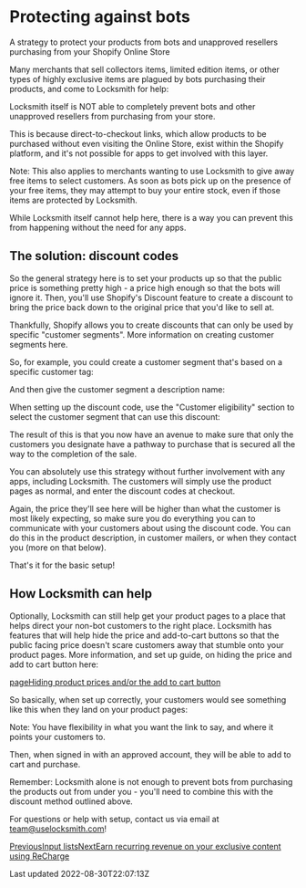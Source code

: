 # Protecting against bots

A strategy to protect your products from bots and unapproved resellers purchasing from your Shopify Online Store

Many merchants that sell collectors items, limited edition items, or other types of highly exclusive items are plagued by bots purchasing their products, and come to Locksmith for help:

Locksmith itself is NOT able to completely prevent bots and other unapproved resellers from purchasing from your store.

This is because direct-to-checkout links, which allow products to be purchased without even visiting the Online Store, exist within the Shopify platform, and it's not possible for apps to get involved with this layer.

Note: This also applies to merchants wanting to use Locksmith to give away free items to select customers. As soon as bots pick up on the presence of your free items, they may attempt to buy your entire stock, even if those items are protected by Locksmith.

While Locksmith itself cannot help here, there is a way you can prevent this from happening without the need for any apps.

## The solution: discount codes

So the general strategy here is to set your products up so that the public price is something pretty high - a price high enough so that the bots will ignore it. Then, you'll use Shopify's Discount feature to create a discount to bring the price back down to the original price that you'd like to sell at.

Thankfully, Shopify allows you to create discounts that can only be used by specific "customer segments". More information on creating customer segments here.

So, for example, you could create a customer segment that's based on a specific customer tag:

And then give the customer segment a description name:

When setting up the discount code, use the "Customer eligibility" section to select the customer segment that can use this discount:

The result of this is that you now have an avenue to make sure that only the customers you designate have a pathway to purchase that is secured all the way to the completion of the sale.

You can absolutely use this strategy without further involvement with any apps, including Locksmith. The customers will simply use the product pages as normal, and enter the discount codes at checkout.

Again, the price they'll see here will be higher than what the customer is most likely expecting, so make sure you do everything you can to communicate with your customers about using the discount code. You can do this in the product description, in customer mailers, or when they contact you (more on that below).

That's it for the basic setup!

## How Locksmith can help

Optionally, Locksmith can still help get your product pages to a place that helps direct your non-bot customers to the right place. Locksmith has features that will help hide the price and add-to-cart buttons so that the public facing price doesn't scare customers away that stumble onto your product pages. More information, and set up guide, on hiding the price and add to cart button here:

[pageHiding product prices and/or the add to cart button](/tutorials/hiding-prices)

So basically, when set up correctly, your customers would see something like this when they land on your product pages:

Note: You have flexibility in what you want the link to say, and where it points your customers to.

Then, when signed in with an approved account, they will be able to add to cart and purchase.

Remember: Locksmith alone is not enough to prevent bots from purchasing the products out from under you - you'll need to combine this with the discount method outlined above.

For questions or help with setup, contact us via email at team@uselocksmith.com!

[PreviousInput lists](/tutorials/more/input-lists)[NextEarn recurring revenue on your exclusive content using ReCharge](/tutorials/more/recharge)

Last updated 2022-08-30T22:07:13Z